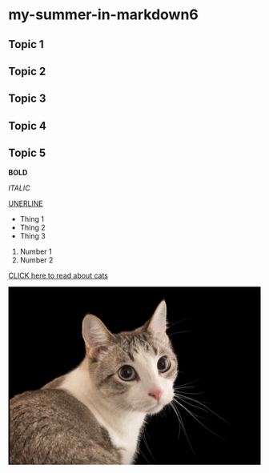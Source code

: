 # my-summer-in-markdown6

## Topic 1

## Topic 2

## Topic 3

## Topic 4

## Topic 5

**BOLD**

*ITALIC*

<u>UNERLINE</u>

- Thing 1
- Thing 2
- Thing 3

1. Number 1
2. Number 2

[CLICK here to read about cats](https://en.wikipedia.org/wiki/Cat)

![Picture of cat](cat.png)
















